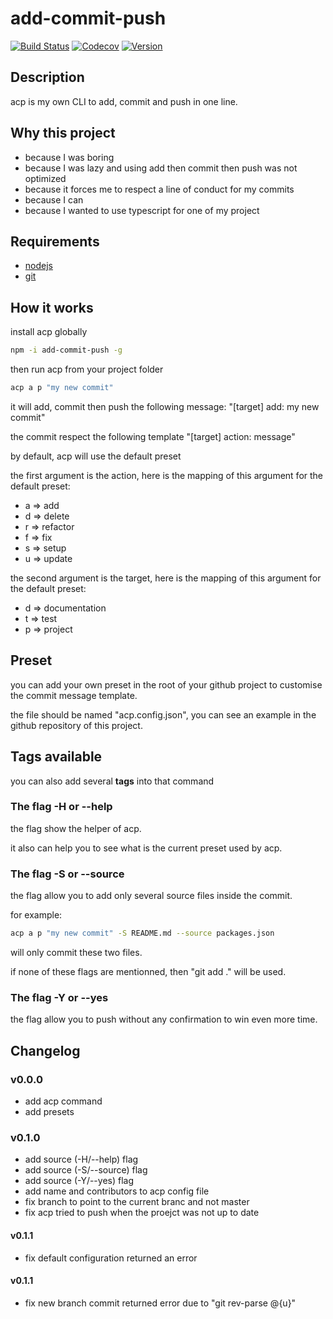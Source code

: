 # add-commit-push

[![Build Status](https://travis-ci.org/dylandoamaral/add-commit-push.svg?branch=master)](https://travis-ci.org/dylandoamaral/add-commit-push)
[![Codecov](https://codecov.io/gh/dylandoamaral/add-commit-push/branch/master/graph/badge.svg)](https://codecov.io/gh/dylandoamaral/add-commit-push)
[![Version](https://img.shields.io/npm/v/add-commit-push.svg)](https://npmjs.org/package/add-commit-push)

## Description

acp is my own CLI to add, commit and push in one line.

## Why this project

- because I was boring
- because I was lazy and using add then commit then push was not optimized
- because it forces me to respect a line of conduct for my commits
- because I can
- because I wanted to use typescript for one of my project

## Requirements

- [nodejs](https://nodejs.org/en/)
- [git](https://git-scm.com/downloads) 

## How it works

install acp globally

```bash
npm -i add-commit-push -g
```

then run acp from your project folder

```bash
acp a p "my new commit"
```

it will add, commit then push the following message: "[target] add: my new commit"

the commit respect the following template "[target] action: message"

by default, acp will use the default preset

the first argument is the action, here is the mapping of this argument for the default preset:
- a => add
- d => delete
- r => refactor
- f => fix
- s => setup
- u => update

the second argument is the target, here is the mapping of this argument for the default preset:
- d => documentation
- t => test
- p => project

## Preset

you can add your own preset in the root of your github project to customise the commit message template.

the file should be named "acp.config.json", you can see an example in the github repository of this project.

## Tags available

you can also add several **tags** into that command

### The flag -H or --help

the flag show the helper of acp.

it also can help you to see what is the current preset used by acp.

### The flag -S or --source 

the flag allow you to add only several source files inside the commit. 

for example: 

```bash
acp a p "my new commit" -S README.md --source packages.json
```

will only commit these two files.

if none of these flags are mentionned, then "git add ." will be used.

### The flag -Y or --yes

the flag allow you to push without any confirmation to win even more time.

## Changelog

### v0.0.0

- add acp command
- add presets

### v0.1.0

- add source (-H/--help) flag
- add source (-S/--source) flag
- add source (-Y/--yes) flag
- add name and contributors to acp config file
- fix branch to point to the current branc and not master
- fix acp tried to push when the proejct was not up to date

#### v0.1.1

- fix default configuration returned an error

#### v0.1.1

- fix new branch commit returned error due to "git rev-parse @{u}"
